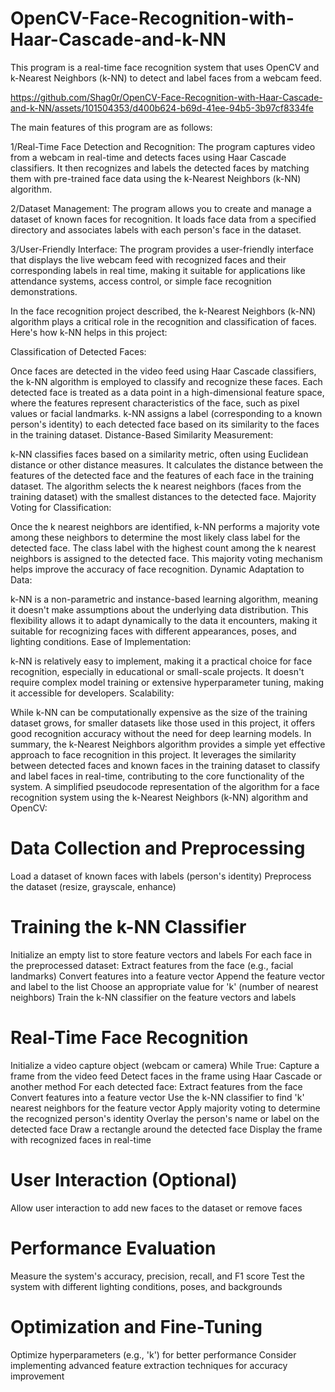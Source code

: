 # OpenCV-Face-Recognition-with-Haar-Cascade-and-k-NN
This program is a real-time face recognition system that uses OpenCV and k-Nearest Neighbors (k-NN) to detect and label faces from a webcam feed.


https://github.com/Shag0r/OpenCV-Face-Recognition-with-Haar-Cascade-and-k-NN/assets/101504353/d400b624-b69d-41ee-94b5-3b97cf8334fe

The main features of this program are as follows:

1/Real-Time Face Detection and Recognition: 
The program captures video from a webcam in real-time and detects faces using Haar Cascade classifiers. It then recognizes and labels the detected faces by matching them with pre-trained face data using the k-Nearest Neighbors (k-NN) algorithm.

2/Dataset Management: 
The program allows you to create and manage a dataset of known faces for recognition. It loads face data from a specified directory and associates labels with each person's face in the dataset.

3/User-Friendly Interface:
The program provides a user-friendly interface that displays the live webcam feed with recognized faces and their corresponding labels in real time, making it suitable for applications like attendance systems, access control, or simple face recognition demonstrations.


In the face recognition project described, the k-Nearest Neighbors (k-NN) algorithm plays a critical role in the recognition and classification of faces. Here's how k-NN helps in this project:

Classification of Detected Faces:

Once faces are detected in the video feed using Haar Cascade classifiers, the k-NN algorithm is employed to classify and recognize these faces.
Each detected face is treated as a data point in a high-dimensional feature space, where the features represent characteristics of the face, such as pixel values or facial landmarks.
k-NN assigns a label (corresponding to a known person's identity) to each detected face based on its similarity to the faces in the training dataset.
Distance-Based Similarity Measurement:

k-NN classifies faces based on a similarity metric, often using Euclidean distance or other distance measures.
It calculates the distance between the features of the detected face and the features of each face in the training dataset.
The algorithm selects the k nearest neighbors (faces from the training dataset) with the smallest distances to the detected face.
Majority Voting for Classification:

Once the k nearest neighbors are identified, k-NN performs a majority vote among these neighbors to determine the most likely class label for the detected face.
The class label with the highest count among the k nearest neighbors is assigned to the detected face.
This majority voting mechanism helps improve the accuracy of face recognition.
Dynamic Adaptation to Data:

k-NN is a non-parametric and instance-based learning algorithm, meaning it doesn't make assumptions about the underlying data distribution.
This flexibility allows it to adapt dynamically to the data it encounters, making it suitable for recognizing faces with different appearances, poses, and lighting conditions.
Ease of Implementation:

k-NN is relatively easy to implement, making it a practical choice for face recognition, especially in educational or small-scale projects.
It doesn't require complex model training or extensive hyperparameter tuning, making it accessible for developers.
Scalability:

While k-NN can be computationally expensive as the size of the training dataset grows, for smaller datasets like those used in this project, it offers good recognition accuracy without the need for deep learning models.
In summary, the k-Nearest Neighbors algorithm provides a simple yet effective approach to face recognition in this project. It leverages the similarity between detected faces and known faces in the training dataset to classify and label faces in real-time, contributing to the core functionality of the system.
A simplified pseudocode representation of the algorithm for a face recognition system using the k-Nearest Neighbors (k-NN) algorithm and OpenCV:
# Data Collection and Preprocessing
Load a dataset of known faces with labels (person's identity)
Preprocess the dataset (resize, grayscale, enhance)

# Training the k-NN Classifier
Initialize an empty list to store feature vectors and labels
For each face in the preprocessed dataset:
    Extract features from the face (e.g., facial landmarks)
    Convert features into a feature vector
    Append the feature vector and label to the list
Choose an appropriate value for 'k' (number of nearest neighbors)
Train the k-NN classifier on the feature vectors and labels

# Real-Time Face Recognition
Initialize a video capture object (webcam or camera)
While True:
    Capture a frame from the video feed
    Detect faces in the frame using Haar Cascade or another method
    For each detected face:
        Extract features from the face
        Convert features into a feature vector
        Use the k-NN classifier to find 'k' nearest neighbors for the feature vector
        Apply majority voting to determine the recognized person's identity
        Overlay the person's name or label on the detected face
        Draw a rectangle around the detected face
    Display the frame with recognized faces in real-time

# User Interaction (Optional)
Allow user interaction to add new faces to the dataset or remove faces

# Performance Evaluation
Measure the system's accuracy, precision, recall, and F1 score
Test the system with different lighting conditions, poses, and backgrounds

# Optimization and Fine-Tuning
Optimize hyperparameters (e.g., 'k') for better performance
Consider implementing advanced feature extraction techniques for accuracy improvement






